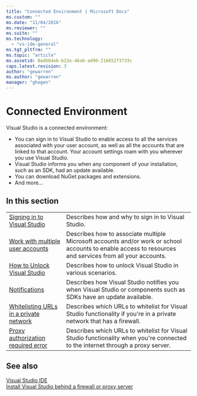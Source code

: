 ```yaml
---
title: "Connected Environment | Microsoft Docs"
ms.custom: ""
ms.date: "11/04/2016"
ms.reviewer: ""
ms.suite: ""
ms.technology: 
  - "vs-ide-general"
ms.tgt_pltfrm: ""
ms.topic: "article"
ms.assetid: 0adb84eb-b22e-46a6-ad90-216652f3733c
caps.latest.revision: 3
author: "gewarren"
ms.author: "gewarren"
manager: "ghogen"
---
```

# Connected Environment
Visual Studio is a connected environment:  

- You can sign in to Visual Studio to enable access to all the services associated with your user account, as well as all the accounts that are linked to that account. Your account settings roam with you wherever you use Visual Studio.  
- Visual Studio informs you when any component of your installation, such as an SDK, had an update available.  
- You can download NuGet packages and extensions.  
- And more...
  
## In this section  
  
|||  
|-|-|  
|[Signing in to Visual Studio](../ide/signing-in-to-visual-studio.md)|Describes how and why to sign in to Visual Studio.|  
|[Work with multiple user accounts](../ide/work-with-multiple-user-accounts.md)|Describes how to associate multiple Microsoft accounts and/or work or school accounts to enable access to resources and services from all your accounts.|  
|[How to Unlock Visual Studio](../ide/how-to-unlock-visual-studio.md)|Describes how to unlock Visual Studio in various scenarios.|  
|[Notifications](../ide/visual-studio-notifications.md)|Describes how Visual Studio notifies you when Visual Studio or components such as SDKs have an update available.|  
|[Whitelisting URLs in a private network](whitelisting-urls-in-a-private-network.md)|Describes which URLs to whitelist for Visual Studio functionality if you're in a private network that has a firewall.|  
|[Proxy authorization required error](../ide/reference/proxy-authorization-required.md)|Describes which URLs to whitelist for Visual Studio functionality when you're connected to the internet through a proxy server.|  
  
## See also  
[Visual Studio IDE](../ide/visual-studio-ide.md)  
[Install Visual Studio behind a firewall or proxy server](../install/install-visual-studio-behind-a-firewall-or-proxy-server.md)  